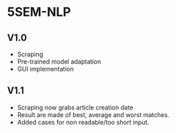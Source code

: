 # 5SEM-NLP
## V1.0
- Scraping
- Pre-trained model adaptation
- GUI implementation

## V1.1
- Scraping now grabs article creation date
- Result are made of best, average and worst matches.
- Added cases for non readable/too short input.
